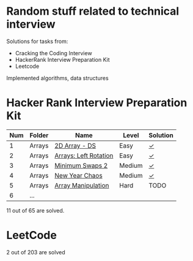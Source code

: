 # Random stuff related to technical interview

Solutions for tasks from:

- Cracking the Coding Interview
- HackerRank Interview Preparation Kit
- Leetcode

Implemented algorithms, data structures

# Hacker Rank Interview Preparation Kit

| Num | Folder | Name                                                                                     | Level  | Solution                                                        |
| --- | ------ | ---------------------------------------------------------------------------------------- | ------ | --------------------------------------------------------------- |
| 1   | Arrays | [2D Array - DS](https://www.hackerrank.com/challenges/2d-array/)                         | Easy   | [✓](interview-preparation-kit/arrays/1.2d-array-ds.go)          |
| 2   | Arrays | [Arrays: Left Rotation](https://www.hackerrank.com/challenges/ctci-array-left-rotation/) | Easy   | [✓](interview-preparation-kit/arrays/2.arrays-left-rotation.go) |
| 3   | Arrays | [Minimum Swaps 2](https://www.hackerrank.com/challenges/minimum-swaps-2/)                | Medium | [✓](interview-preparation-kit/arrays/3.minimum-swaps-2.go)      |
| 4   | Arrays | [New Year Chaos](https://www.hackerrank.com/challenges/new-year-chaos/)                  | Medium | [✓](interview-preparation-kit/arrays/4.new-year-chaos.go)       |
| 5   | Arrays | [Array Manipulation](www.hackerrank.com/challenges/crush/)                               | Hard   | TODO                                                            |
| 6   | ...    |                                                                                          |        |                                                                 |

11 out of 65 are solved.

# LeetCode 

2 out of 203 are solved
